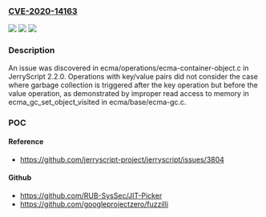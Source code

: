 ### [CVE-2020-14163](https://cve.mitre.org/cgi-bin/cvename.cgi?name=CVE-2020-14163)
![](https://img.shields.io/static/v1?label=Product&message=n%2Fa&color=blue)
![](https://img.shields.io/static/v1?label=Version&message=n%2Fa&color=blue)
![](https://img.shields.io/static/v1?label=Vulnerability&message=n%2Fa&color=brighgreen)

### Description

An issue was discovered in ecma/operations/ecma-container-object.c in JerryScript 2.2.0. Operations with key/value pairs did not consider the case where garbage collection is triggered after the key operation but before the value operation, as demonstrated by improper read access to memory in ecma_gc_set_object_visited in ecma/base/ecma-gc.c.

### POC

#### Reference
- https://github.com/jerryscript-project/jerryscript/issues/3804

#### Github
- https://github.com/RUB-SysSec/JIT-Picker
- https://github.com/googleprojectzero/fuzzilli

